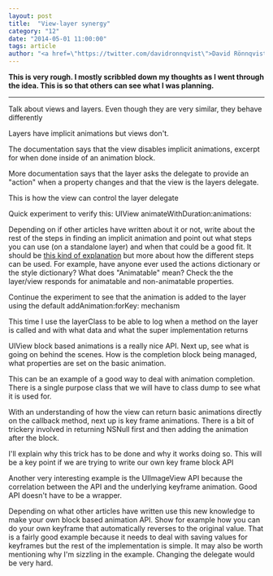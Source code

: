 ```yaml
---
layout: post
title:  "View-layer synergy"
category: "12"
date: "2014-05-01 11:00:00"
tags: article
author: "<a href=\"https://twitter.com/davidronnqvist\">David Rönnqvist</a>"
---
```



**This is very rough. I mostly scribbled down my thoughts as I went through the idea. This is so that others can see what I was planning.**

---

Talk about views and layers. Even though they are very similar, they behave differently

Layers have implicit animations but views don't. 

The documentation says that the view disables implicit animations, excerpt for when done inside of an animation block. 

More documentation says that the layer asks the delegate to provide an "action" when a property changes and that the view is the layers delegate. 

This is how the view can control the layer delegate

Quick experiment to verify this: UIView animateWithDuration:animations:

Depending on if other articles have written about it or not, write about the rest of the steps in finding an implicit animation and point out what steps you can use (on a standalone layer) and when that could be a good fit. It should be [this kind of explanation](http://stackoverflow.com/a/21240400/608157) but more about how the different steps can be used. For example, have anyone ever used the actions dictionary or the style dictionary? What does "Animatable" mean? Check the the layer/view responds for animatable and non-animatable properties.

Continue the experiment to see that the animation is added to the layer using the default addAnimation:forKey: mechanism

This time I use the layerClass to be able to log when a method on the layer is called and  with what data and what the super implementation returns

UIView block based animations is a really nice API. Next up, see what is going on behind the scenes. How is the completion block being managed, what properties are set on the basic animation. 

This can be an example of a good way to deal with animation completion. There is a single purpose class that we will have to class dump to see what it is used for. 

With an understanding of how the view can return basic animations directly on the callback method, next up is key frame animations. There is a bit of trickery involved in returning NSNull first and then adding the animation after the block. 

I'll explain why this trick has to be done and why it works doing so. This will be a key point if we are trying to write our own key frame block API 

Another very interesting example is the UIImageView API because the correlation between the API and the underlying keyframe animation. Good API doesn't have to be a wrapper. 

Depending on what other articles have written use this new knowledge to make your own block based animation API. Show for example how you can do your own keyframe that automatically reverses to the original value. That is a fairly good example because it needs to deal with saving values for keyframes but the rest of the implementation is simple. It may also be worth mentioning why I'm sizzling in the example. Changing the delegate would be very hard. 

